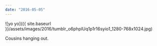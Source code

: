 ```yaml
---
date: "2016-05-05"
---
```


![yo yo]({{ site.baseurl }}/assets/images/2016/tumblr_o6phplUq1p1r16syio1_1280-768x1024.jpg)

Cousins hanging out.
